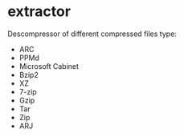 # extractor

Descompressor of different compressed files type:
- ARC
- PPMd
- Microsoft Cabinet
- Bzip2
- XZ
- 7-zip
- Gzip
- Tar
- Zip
- ARJ

